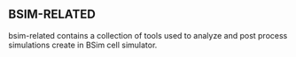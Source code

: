 ## BSIM-RELATED

bsim-related contains a collection of tools used to analyze and post process simulations create in BSim cell simulator.